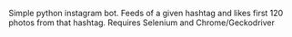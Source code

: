Simple python instagram bot. Feeds of a given hashtag and likes first 120 photos from that hashtag.
Requires Selenium and Chrome/Geckodriver
